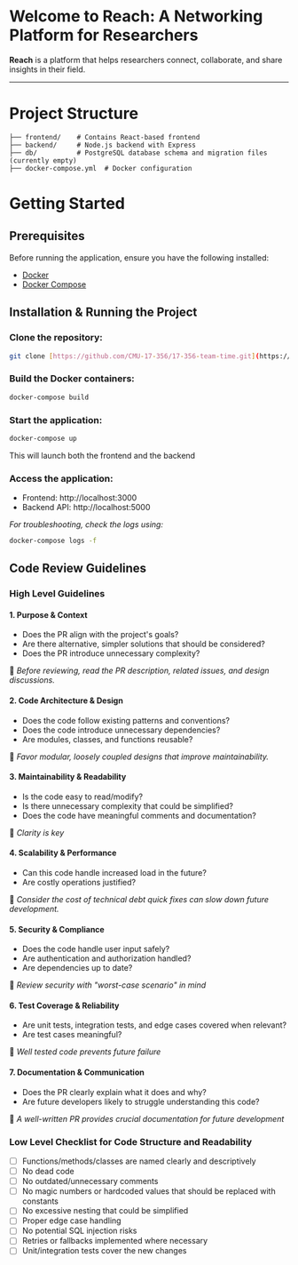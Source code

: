 # Welcome to Reach: A Networking Platform for Researchers

**Reach** is a platform that helps researchers connect, collaborate, and share insights in their field.

---

# Project Structure

```plaintext
├── frontend/    # Contains React-based frontend
├── backend/     # Node.js backend with Express
├── db/          # PostgreSQL database schema and migration files (currently empty)
├── docker-compose.yml  # Docker configuration
```

# Getting Started

## Prerequisites

Before running the application, ensure you have the following installed:

- [Docker](https://docs.docker.com/get-docker/)
- [Docker Compose](https://docs.docker.com/compose/install/)

## Installation & Running the Project

### Clone the repository:

```bash
git clone [https://github.com/CMU-17-356/17-356-team-time.git](https://github.com/CMU-17-356/17-356-team-time.git)
```

### Build the Docker containers:

```bash
docker-compose build
```

### Start the application:

```bash
docker-compose up
```

This will launch both the frontend and the backend

### Access the application:

- Frontend: http://localhost:3000
- Backend API: http://localhost:5000

_For troubleshooting, check the logs using:_

```bash
docker-compose logs -f
```

## Code Review Guidelines

### High Level Guidelines

#### 1. Purpose & Context

- Does the PR align with the project's goals?
- Are there alternative, simpler solutions that should be considered?
- Does the PR introduce unnecessary complexity?

📌 _Before reviewing, read the PR description, related issues, and design discussions._

#### 2. Code Architecture & Design

- Does the code follow existing patterns and conventions?
- Does the code introduce unnecessary dependencies?
- Are modules, classes, and functions reusable?

📌 _Favor modular, loosely coupled designs that improve maintainability._

#### 3. Maintainability & Readability

- Is the code easy to read/modify?
- Is there unnecessary complexity that could be simplified?
- Does the code have meaningful comments and documentation?

📌 _Clarity is key_

#### 4. Scalability & Performance

- Can this code handle increased load in the future?
- Are costly operations justified?

📌 _Consider the cost of technical debt quick fixes can slow down future development._

#### 5. Security & Compliance

- Does the code handle user input safely?
- Are authentication and authorization handled?
- Are dependencies up to date?

📌 _Review security with "worst-case scenario" in mind_

#### 6. Test Coverage & Reliability

- Are unit tests, integration tests, and edge cases covered when relevant?
- Are test cases meaningful?

📌 _Well tested code prevents future failure_

#### 7. Documentation & Communication

- Does the PR clearly explain what it does and why?
- Are future developers likely to struggle understanding this code?

📌 _A well-written PR provides crucial documentation for future development_

### Low Level Checklist for Code Structure and Readability

- [ ] Functions/methods/classes are named clearly and descriptively
- [ ] No dead code
- [ ] No outdated/unnecessary comments
- [ ] No magic numbers or hardcoded values that should be replaced with constants
- [ ] No excessive nesting that could be simplified
- [ ] Proper edge case handling
- [ ] No potential SQL injection risks
- [ ] Retries or fallbacks implemented where necessary
- [ ] Unit/integration tests cover the new changes
